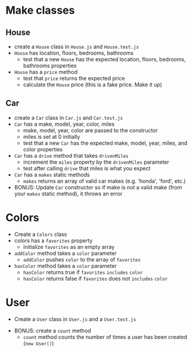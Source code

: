 # Make classes

## House

* create a `House` class in `House.js` and `House.test.js`
* `House` has location, floors, bedrooms, bathrooms
  * test that a new `House` has the expected
    location, floors, bedrooms, bathrooms properties
* `House` has a `price` method
  * test that `price` returns the expected price
  * calculate the `House` price (this is a fake price. Make it up)

## Car

* create a `Car` class in `Car.js` and `Car.test.js`
* `Car` has a make, model, year, color, miles
  * make, model, year, color are passed to the constructor
  * miles is set at 0 initially
  * test that a new `Car` has the expected
    make, model, year, miles, and color properties
* `Car` has a `drive` method that takes `drivenMiles`
  * increment the `miles` property by the `drivenMiles` parameter
  * test after calling `drive` that miles is what you expect
* `Car` has a `makes` static methods
  * `makes` returns an array of valid car makes
    (e.g. 'honda', 'ford', etc.)
* BONUS: Update `Car` constructor so if make is not a valid
  make (from your `makes` static method), it throws an error

# Colors

* Create a `Colors` class
* colors has a `favorites` property
  * initialize `favorites` as an empty array
* `addColor` method takes a `color` parameter
  * `addColor` pushes `color` to the array of `favorites`
* `hasColor` method takes a `color` parameter
  * `hasColor` returns true if `favorites` `includes` `color`
  * `hasColor` returns false if `favorites` does not `includes` `color`

# User

* Create a `User` class in `User.js` and a `User.test.js`
<!-- * a user has an id, name, email, and password -->
  <!-- * name, email, and password are passed into the constructor -->
  <!-- * id is generated (use the `uuid` module `npm i uuid`) -->
<!-- * create a `toString` method
  * `toString` should print the users name and email `Ryan | ryan@test.com` -->
<!-- * create a `resetPassword` method
  * `resetPassword` takes the `oldPassword` and a `newPassword`
  * if `oldPassword` matches `password` set `password` to `newPassword` -->
  <!-- * if `oldPassword` doesn't match `password` throw an error -->
* BONUS: create a `count` method
  * `count` method counts the number of times a user has been created (`new User()`)
